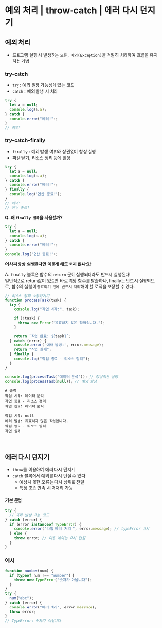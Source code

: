 # 예외 처리 | throw-catch | 에러 다시 던지기

## 예외 처리

- 프로그램 실행 시 발생하는 `오류, 예외(Exception)`을 적절히 처리하여 흐름을 유지하는 기법

### try-catch

- `try` : 예외 발생 가능성이 있는 코드
- `catch` : 예외 발생 시 처리

```javascript
try {
  let a = null;
  console.log(a.a);
} catch {
  console.error("에러!");
}
// 에러!
```

### try-catch-finally

- `finally` : 예외 발생 여부와 상관없이 항상 실행
- 파일 닫기, 리소스 정리 등에 활용

```javascript
try {
  let a = null;
  console.log(a.a);
} catch {
  console.error("에러!");
} finally {
  console.log("연산 종료!");
}
// 에러!
// 연산 종료!
```

<b> Q. 왜 `finally 블록`을 사용할까? </b>

```javascript
try {
  let a = null;
  console.log(a.a);
} catch {
  console.error("에러!");
}
console.log("연산 종료!");
```

<b> 어차피 항상 실행된다면 이렇게 해도 되지 않나요? </b>

A. `finally` 블록은 함수의 `return` 문이 실행되더라도 반드시 실행된다!  
일반적으로 return값이 있으면 바로 해당 함수를 탈출하나, finally는 반드시 실행되므로, 함수의 실행이 `종료되기 전에 반드시 처리`해야 할 로직을 보장할 수 있다.

```javascript
// 리소스 정리 보장하기기
function processTask(task) {
  try {
    console.log("작업 시작:", task);

    if (!task) {
      throw new Error("유효하지 않은 작업입니다.");
    }

    return `작업 완료: ${task}`;
  } catch (error) {
    console.error("에러 발생:", error.message);
    return "작업 실패";
  } finally {
    console.log("작업 종료 - 리소스 정리");
  }
}

console.log(processTask("데이터 분석")); // 정상적인 실행
console.log(processTask(null)); // 예외 발생
```

```shell
# 출력
작업 시작: 데이터 분석
작업 종료 - 리소스 정리
작업 완료: 데이터 분석

작업 시작: null
에러 발생: 유효하지 않은 작업입니다.
작업 종료 - 리소스 정리
작업 실패
```

<br>

## 에러 다시 던지기

- `throw`를 이용하여 에러 다시 던지기
- `catch` 블록에서 예외를 다시 던질 수 있다
  - 예상치 못한 오류는 다시 상위로 전달
  - 특정 조건 만족 시 재처리 가능

#### 기본 문법

```javascript
try {
  // 예외 발생 가능 코드
} catch (error) {
  if (error instanceof TypeError) {
    console.error("타입 에러 처리:", error.message); // typeError 시시
  } else {
    throw error; // 다른 예외는 다시 던짐
  }
}
```

### 예시

```javascript
function number(num) {
  if (typeof num !== "number") {
    throw new TypeError("숫자가 아닙니다");
  }
}
try {
  num("abc");
} catch (error) {
  console.error("에러 처리", error.message);
  throw error;
}
// TypeError: 숫자가 아닙니다
```
